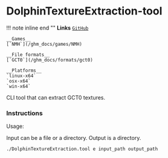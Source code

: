 # DolphinTextureExtraction-tool

!!! note inline end ""
    __Links__
    [`GitHub`](https://github.com/Venomalia/DolphinTextureExtraction-tool)
    
    __Games__
    [`NMH`](/ghm_docs/games/NMH)
    
    __File formats__
    [`GCT0`](/ghm_docs/formats/gct0) 

    __Platforms__
    `linux-x64`
    `osx-x64`
    `win-x64`

CLI tool that can extract GCT0 textures.

### Instructions

Usage:

Input can be a file or a directory. Output is a directory.

```sh
./DolphinTextureExtraction.tool e input_path output_path
```